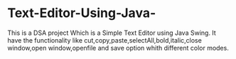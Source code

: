 # Text-Editor-Using-Java-
This is a DSA project Which is a Simple Text Editor using Java Swing.
It have the functionality like cut,copy,paste,selectAll,bold,italic,close window,open window,openfile and save option whith different color modes.

